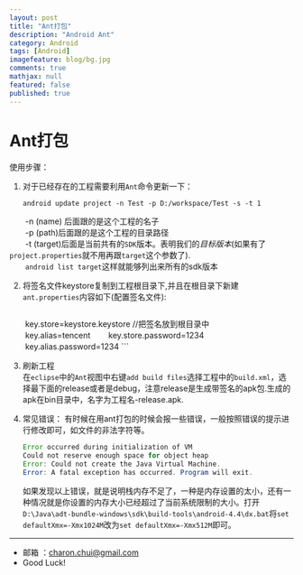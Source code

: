 ```yaml
---
layout: post
title: "Ant打包"
description: "Android Ant"
category: Android
tags: [Android]
imagefeature: blog/bg.jpg
comments: true
mathjax: null
featured: false
published: true
---
```



Ant打包
===

使用步骤：    
1. 对于已经存在的工程需要利用`Ant`命令更新一下：   
    ```
    android update project -n Test -p D:/workspace/Test -s -t 1 
    ```
　　-n (name) 后面跟的是这个工程的名子  
　　-p (path)后面跟的是这个工程的目录路径                 
　　-t (target)后面是当前共有的`SDK`版本。表明我们的*目标版本*(如果有了`project.properties`就不用再跟`target`这个参数了).    
　　`android list target`这样就能够列出来所有的sdk版本

2. 将签名文件keystore复制到工程根目录下,并且在根目录下新建`ant.properties`内容如下(配置签名文件):
    ```
　　key.store=keystore.keystore //把签名放到根目录中   
　　key.alias=tencent
　　key.store.password=1234
　　key.alias.password=1234
    ```

3. 刷新工程    
    在`eclipse`中的`Ant`视图中右键`add build files`选择工程中的`build.xml`，选择最下面的release或者是debug，注意release是生成带签名的apk包.生成的apk在bin目录中，名字为工程名-release.apk.

4. 常见错误：
	有时候在用ant打包的时候会报一些错误，一般按照错误的提示进行修改即可，如文件的非法字符等。
	```java
	Error occurred during initialization of VM
	Could not reserve enough space for object heap
	Error: Could not create the Java Virtual Machine.
	Error: A fatal exception has occurred. Program will exit.
	```
	如果发现以上错误，就是说明栈内存不足了，一种是内存设置的太小，还有一种情况就是你设置的内存大小已经超过了当前系统限制的大小。打开`D:\Java\adt-bundle-windows\sdk\build-tools\android-4.4\dx.bat`将`set defaultXmx=-Xmx1024M`改为`set defaultXmx=-Xmx512M`即可。
	
---

- 邮箱 ：charon.chui@gmail.com  
- Good Luck! 
